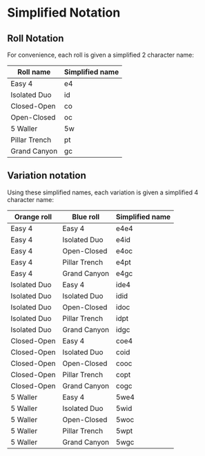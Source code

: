 # Simplified Notation

## Roll Notation

For convenience, each roll is given a simplified 2 character name:

| Roll name     | Simplified name |
| ------------- | --------------- |
| Easy 4        | e4              |
| Isolated Duo  | id              |
| Closed-Open   | co              |
| Open-Closed   | oc              |
| 5 Waller      | 5w              |
| Pillar Trench | pt              |
| Grand Canyon  | gc              |

## Variation notation

Using these simplified names, each variation is given a simplified 4 character name:

| Orange roll  | Blue roll     | Simplified name |
| ------------ | ------------- | --------------- |
| Easy 4       | Easy 4        | e4e4            |
| Easy 4       | Isolated Duo  | e4id            |
| Easy 4       | Open-Closed   | e4oc            |
| Easy 4       | Pillar Trench | e4pt            |
| Easy 4       | Grand Canyon  | e4gc            |
| Isolated Duo | Easy 4        | ide4            |
| Isolated Duo | Isolated Duo  | idid            |
| Isolated Duo | Open-Closed   | idoc            |
| Isolated Duo | Pillar Trench | idpt            |
| Isolated Duo | Grand Canyon  | idgc            |
| Closed-Open  | Easy 4        | coe4            |
| Closed-Open  | Isolated Duo  | coid            |
| Closed-Open  | Open-Closed   | cooc            |
| Closed-Open  | Pillar Trench | copt            |
| Closed-Open  | Grand Canyon  | cogc            |
| 5 Waller     | Easy 4        | 5we4            |
| 5 Waller     | Isolated Duo  | 5wid            |
| 5 Waller     | Open-Closed   | 5woc            |
| 5 Waller     | Pillar Trench | 5wpt            |
| 5 Waller     | Grand Canyon  | 5wgc            |
